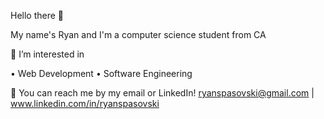 Hello there 👋

My name's Ryan and I'm a computer science student from CA

👀 I’m interested in 

• Web Development
• Software Engineering





💬 You can reach me by my email or LinkedIn! ryanspasovski@gmail.com | www.linkedin.com/in/ryanspasovski

<!---
Ryannn20/Ryannn20 is a ✨ special ✨ repository because its `README.md` (this file) appears on your GitHub profile.
You can click the Preview link to take a look at your changes.
--->
